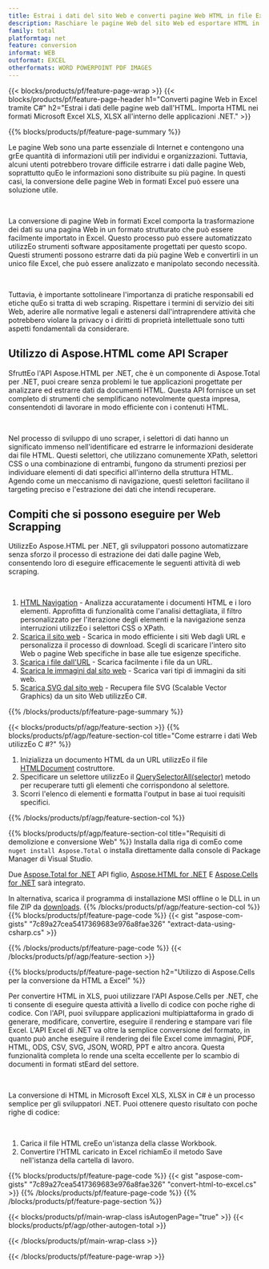 ```yaml
---
title: Estrai i dati del sito Web e converti pagine Web HTML in file Excel utilizzEo C #
description: Raschiare le pagine Web del sito Web ed esportare HTML in documenti Microsoft Excel. Sviluppa applicazioni .NET per raschiare i dati dei siti Web nei formati XLS e XLSX.
family: total
platformtag: net
feature: conversion
informat: WEB
outformat: EXCEL
otherformats: WORD POWERPOINT PDF IMAGES
---
```

{{< blocks/products/pf/feature-page-wrap >}}
{{< blocks/products/pf/feature-page-header h1="Converti pagine Web in Excel tramite C#" h2="Estrai i dati delle pagine web dall'HTML. Importa HTML nei formati Microsoft Excel XLS, XLSX all'interno delle applicazioni .NET." >}}

{{% blocks/products/pf/feature-page-summary %}}

<p>Le pagine Web sono una parte essenziale di Internet e contengono una grEe quantità di informazioni utili per individui e organizzazioni. Tuttavia, alcuni utenti potrebbero trovare difficile estrarre i dati dalle pagine Web, soprattutto quEo le informazioni sono distribuite su più pagine. In questi casi, la conversione delle pagine Web in formati Excel può essere una soluzione utile.</p><br />
<p>La conversione di pagine Web in formati Excel comporta la trasformazione dei dati su una pagina Web in un formato strutturato che può essere facilmente importato in Excel. Questo processo può essere automatizzato utilizzEo strumenti software appositamente progettati per questo scopo. Questi strumenti possono estrarre dati da più pagine Web e convertirli in un unico file Excel, che può essere analizzato e manipolato secondo necessità.</p><br />

<p>Tuttavia, è importante sottolineare l'importanza di pratiche responsabili ed etiche quEo si tratta di web scraping. Rispettare i termini di servizio dei siti Web, aderire alle normative legali e astenersi dall'intraprendere attività che potrebbero violare la privacy o i diritti di proprietà intellettuale sono tutti aspetti fondamentali da considerare.</p>

<h2 class="heading-border">Utilizzo di Aspose.HTML come API Scraper</h2>

<p>SfruttEo l'API Aspose.HTML per .NET, che è un componente di Aspose.Total per .NET, puoi creare senza problemi le tue applicazioni progettate per analizzare ed estrarre dati da documenti HTML. Questa API fornisce un set completo di strumenti che semplificano notevolmente questa impresa, consentendoti di lavorare in modo efficiente con i contenuti HTML.</p><br />

<p>Nel processo di sviluppo di uno scraper, i selettori di dati hanno un significato immenso nell'identificare ed estrarre le informazioni desiderate dai file HTML. Questi selettori, che utilizzano comunemente XPath, selettori CSS o una combinazione di entrambi, fungono da strumenti preziosi per individuare elementi di dati specifici all'interno della struttura HTML. Agendo come un meccanismo di navigazione, questi selettori facilitano il targeting preciso e l'estrazione dei dati che intendi recuperare.</p>

<h2 class="heading-border">Compiti che si possono eseguire per Web Scrapping</h2>

<p>UtilizzEo Aspose.HTML per .NET, gli sviluppatori possono automatizzare senza sforzo il processo di estrazione dei dati dalle pagine Web, consentendo loro di eseguire efficacemente le seguenti attività di web scraping.</p><br />

1. [HTML Navigation](https://docs.aspose.com/html/net/html-navigation/) - Analizza accuratamente i documenti HTML e i loro elementi. Approfitta di funzionalità come l'analisi dettagliata, il filtro personalizzato per l'iterazione degli elementi e la navigazione senza interruzioni utilizzEo i selettori CSS o XPath.
2. [Scarica il sito web](https://docs.aspose.com/html/net/download-website/) - Scarica in modo efficiente i siti Web dagli URL e personalizza il processo di download. Scegli di scaricare l'intero sito Web o pagine Web specifiche in base alle tue esigenze specifiche.
3. [Scarica i file dall'URL](https://docs.aspose.com/html/net/download-file-from-url/) - Scarica facilmente i file da un URL.
4. [Scarica le immagini dal sito web](https://docs.aspose.com/html/net/download-images-from-website/) - Scarica vari tipi di immagini da siti web.
5. [Scarica SVG dal sito web](https://docs.aspose.com/html/net/download-svg-from-website/) - Recupera file SVG (Scalable Vector Graphics) da un sito Web utilizzEo C#.

{{% /blocks/products/pf/feature-page-summary  %}}

{{< blocks/products/pf/agp/feature-section >}}
{{% blocks/products/pf/agp/feature-section-col title="Come estrarre i dati Web utilizzEo C #?" %}}

1. Inizializza un documento HTML da un URL utilizzEo il file [HTMLDocument](https://reference.aspose.com/html/net/aspose.html/htmldocument/htmldocument/) costruttore.
2. Specificare un selettore utilizzEo il [QuerySelectorAll(selector)](https://reference.aspose.com/html/net/aspose.html.dom/document/queryselectorall/) metodo per recuperare tutti gli elementi che corrispondono al selettore.
3. Scorri l'elenco di elementi e formatta l'output in base ai tuoi requisiti specifici.
 
{{% /blocks/products/pf/agp/feature-section-col %}}

{{% blocks/products/pf/agp/feature-section-col title="Requisiti di demolizione e conversione Web" %}}
Installa dalla riga di comEo come ```nuget install Aspose.Total``` o installa direttamente dalla console di Package Manager di Visual Studio.

Due [Aspose.Total for .NET](https://products.aspose.com/total/net/) API figlio, [Aspose.HTML for .NET](https://products.aspose.com/html/net/) E [Aspose.Cells for .NET](https://products.aspose.com/cells/net/) sarà integrato.

In alternativa, scarica il programma di installazione MSI offline o le DLL in un file ZIP da [downloads](https://releases.aspose.com/total/net).
{{% /blocks/products/pf/agp/feature-section-col %}}
{{% blocks/products/pf/feature-page-code %}}
{{< gist "aspose-com-gists" "7c89a27cea5417369683e976a8fae326" "extract-data-using-csharp.cs" >}}

{{% /blocks/products/pf/feature-page-code %}}
{{< /blocks/products/pf/agp/feature-section >}}

{{% blocks/products/pf/feature-page-section  h2="Utilizzo di Aspose.Cells per la conversione da HTML a Excel" %}}
<p>Per convertire HTML in XLS, puoi utilizzare l'API Aspose.Cells per .NET, che ti consente di eseguire questa attività a livello di codice con poche righe di codice. Con l'API, puoi sviluppare applicazioni multipiattaforma in grado di generare, modificare, convertire, eseguire il rendering e stampare vari file Excel. L'API Excel di .NET va oltre la semplice conversione del formato, in quanto può anche eseguire il rendering dei file Excel come immagini, PDF, HTML, ODS, CSV, SVG, JSON, WORD, PPT e altro ancora. Questa funzionalità completa lo rende una scelta eccellente per lo scambio di documenti in formati stEard del settore.</p><br />

<p>La conversione di HTML in Microsoft Excel XLS, XLSX in C# è un processo semplice per gli sviluppatori .NET. Puoi ottenere questo risultato con poche righe di codice:</p><br />

1. Carica il file HTML creEo un'istanza della classe Workbook.
1. Convertire l'HTML caricato in Excel richiamEo il metodo Save nell'istanza della cartella di lavoro.

{{% blocks/products/pf/feature-page-code %}}
{{< gist "aspose-com-gists" "7c89a27cea5417369683e976a8fae326" "convert-html-to-excel.cs" >}}
{{% /blocks/products/pf/feature-page-code  %}}
{{% /blocks/products/pf/feature-page-section %}}

{{< blocks/products/pf/main-wrap-class isAutogenPage="true" >}}
{{< blocks/products/pf/agp/other-autogen-total >}}

{{< /blocks/products/pf/main-wrap-class >}}

{{< /blocks/products/pf/feature-page-wrap >}}